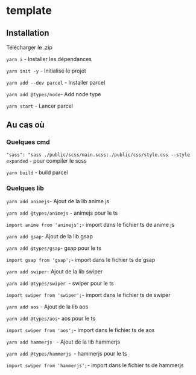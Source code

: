 # template

## Installation

Télécharger le .zip 

`yarn i` - Installer les dépendances 

`yarn init -y` - Initialisé le projet  

`yarn add --dev parcel` - Installer parcel

`yarn add @types/node`- Add node type

`yarn start` - Lancer parcel

## Au cas où
### Quelques cmd
` "sass": "sass ./public/scss/main.scss:./public/css/style.css --style expanded ` - pour compiler le scss

`yarn build` - build parcel

### Quelques lib
`yarn add animejs`- Ajout de la lib anime js

`yarn add @types/animejs` - animejs pour le ts

`import anime from 'animejs';`- import dans le fichier ts de anime js

`yarn add gsap`- Ajout de la lib gsap

`yarn add @types/gsap`- gsap pour le ts

`import gsap from 'gsap';`- import dans le fichier ts de gsap

`yarn add swiper`- Ajout de la lib swiper

`yarn add @types/swiper `- swiper pour le ts

`import swiper from 'swiper';`- import dans le fichier ts de swiper

`yarn add aos` - Ajout de la lib aos

`yarn add @types/aos`- aos pour le ts

`import swiper from 'aos';`- import dans le fichier ts de aos

`yarn add hammerjs ` - Ajout de la lib hammerjs

`yarn add @types/hammerjs `- hammerjs pour le ts

`import swiper from 'hammerjs';`- import dans le fichier ts de hammerjs



